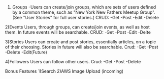 1) Groups
-Users can create/join groups, which are sets of users defined by a common theme, such as "New York New Fathers Meetup Group".
(See "User Stories" for full user stories.)
CRUD:
-Get
-Post
-Edit
-Delete

2)Events
Users, through groups, can create/join events, as well as host them. In future events will be searchable.
CRUD:
-Get
-Post
-Edit
-Delte

3)Stories
Users can create and post stories, essentially articles, on a topic of their choosing. Stories in future will also
be searchable.
Crud:
-Get
-Post
-Delete
-Edit(Future)

4)Followers 
Users can follow other users.
Crud:
-Get
-Post
-Delete

Bonus Features
1)Search 
2)AWS Image Upload (incoming)
